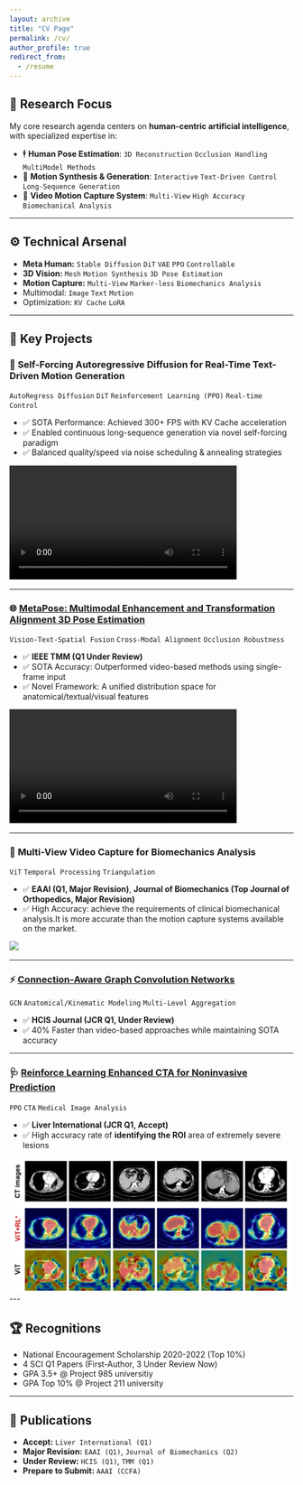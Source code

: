 ```yaml
---
layout: archive
title: "CV Page"
permalink: /cv/
author_profile: true
redirect_from:
  - /resume
---
```


## 🎯 Research Focus

My core research agenda centers on **human-centric artificial intelligence**, with specialized expertise in:
+ 🕴️ **Human Pose Estimation**:  `3D Reconstruction`  `Occlusion Handling`   `MultiModel Methods`
+ 💃 **Motion Synthesis & Generation**: `Interactive`  `Text-Driven Control` `Long-Sequence Generation`
+ 👟 **Video Motion Capture System**: `Multi-View` `High Accuracy` `Biomechanical Analysis`

------

## ⚙️ Technical Arsenal
+ **Meta Human:** `Stable Diffusion` `DiT` `VAE` `PPO` `Controllable`
+ **3D Vision:**  `Mesh` `Motion Synthesis` `3D Pose Estimation` 
+ **Motion Capture:**   `Multi-View` `Marker-less` `Biomechanics Analysis`​​
+ Multimodal:  `Image` `Text` `Motion`
+ Optimization: `KV Cache` `LoRA`

-------

## 🚀 Key Projects
### 💃 **Self-Forcing Autoregressive Diffusion for Real-Time Text-Driven Motion Generation**

`AutoRegress Diffusion`    `DiT`    `Reinforcement Learning (PPO)`    `Real-time Control`

+ ✅ SOTA Performance: Achieved 300+ FPS with KV Cache acceleration
+ ✅ Enabled continuous long-sequence generation via novel self-forcing paradigm
+ ✅ Balanced quality/speed via noise scheduling & annealing strategies

<video controls width='80%'>
  <source src="https://github.com/user-attachments/assets/f8614513-d844-493e-8da8-54cf536d6116" type="video/mp4">
</video>

<!-- [Download Demo Video](https://github.com/user-attachments/assets/f8614513-d844-493e-8da8-54cf536d6116) -->

---

### 🌐 [**MetaPose: Multimodal Enhancement and Transformation Alignment 3D Pose Estimation**](https://github.com/LTF-coding/MetaPose)

`Vision-Text-Spatial Fusion`   `Cross-Modal Alignment`   `Occlusion Robustness`

+ ✅ **IEEE TMM (Q1 Under Review)**
+ ✅ SOTA Accuracy: Outperformed video-based methods using single-frame input
+ ✅ Novel Framework: A unified distribution space for anatomical/textual/visual features

<video controls width='80%'>
  <source src="https://github.com/user-attachments/assets/ced85a08-e4d1-4b47-9f57-2454554d4c0a" type="video/mp4">
</video>

<!-- [Download Demo Video](https://github.com/user-attachments/assets/ced85a08-e4d1-4b47-9f57-2454554d4c0a) -->

---

### 👟 **Multi-View Video Capture for Biomechanics Analysis**
`ViT`   `Temporal Processing`    `Triangulation`

+ ✅ **EAAI (Q1, Major Revision)**, **Journal of Biomechanics (Top Journal of Orthopedics, Major Revision)** 
+ ✅ High Accuracy: achieve the requirements of clinical biomechanical analysis.It is more accurate than the motion capture systems available on the market.
<!-- ![democap](../assets/demos/videomotioncap.gif) -->

<img src="../assets/demos/mocapdemo.gif" width="700">

---

### ⚡ [**Connection-Aware Graph Convolution Networks**](https://github.com/Visual-Pose-Lab/Connection-Aware-Graph-Pose)

`GCN`   `Anatomical/Kinematic Modeling`    `Multi-Level Aggregation` 

+ ✅ **HCIS Journal (JCR Q1, Under Review)**
+ ✅ 40% Faster than video-based approaches while maintaining SOTA accuracy

---
### 🩺 [**Reinforce Learning Enhanced CTA for Noninvasive Prediction**](https://github.com/kkkkkkosf/ViT_RL) 
`PPO`    `CTA`    `Medical Image Analysis`

+ ✅ **Liver International (JCR Q1, Accept)**
+ ✅ High accuracy rate of **identifying the ROI** area of extremely severe lesions

<img src="../assets/demos/ct_vis.png" width="500"/>
---

## 🏆 Recognitions

+ National Encouragement Scholarship 2020-2022 (Top 10%)
+ 4 SCI Q1 Papers (First-Author, 3 Under Review Now)
+ GPA 3.5+ @ Project 985 universitiy
+ GPA Top 10% @ Project 211 university

---

## 📜 Publications

+ **Accept:** `Liver International (Q1)`
+ **Major Revision:**  `EAAI (Q1)`,  `Journal of Biomechanics (Q2)`
+ **Under Review:** `HCIS (Q1)`,  `TMM (Q1)`
+ **Prepare to Submit:** `AAAI (CCFA)`